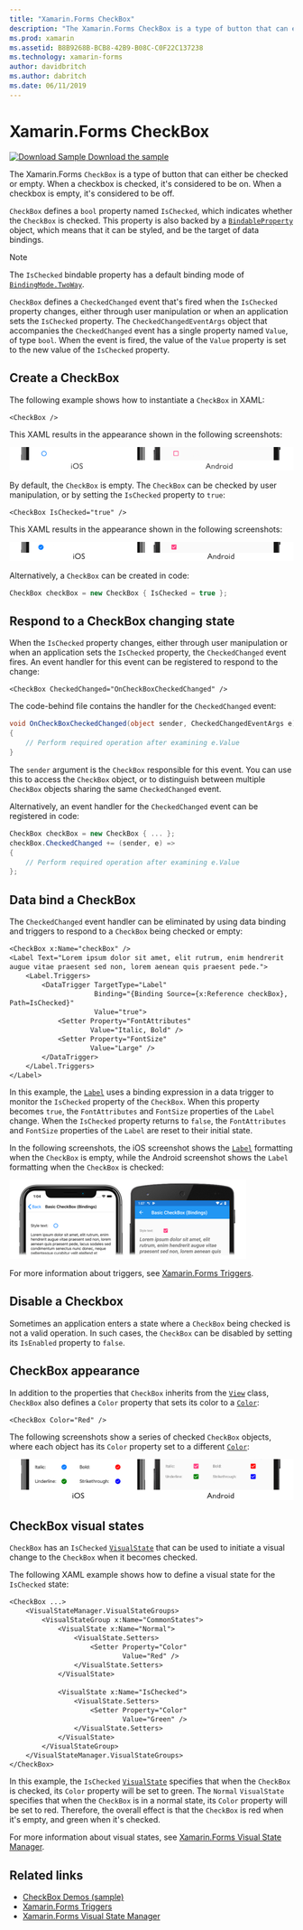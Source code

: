 ```yaml
---
title: "Xamarin.Forms CheckBox"
description: "The Xamarin.Forms CheckBox is a type of button that can either be checked or empty. When a checkbox is checked, it's considered to be on. When a checkbox is empty, it's considered to be off."
ms.prod: xamarin
ms.assetid: B8B9268B-BCB8-42B9-B08C-C0F22C137238
ms.technology: xamarin-forms
author: davidbritch
ms.author: dabritch
ms.date: 06/11/2019
---
```


# Xamarin.Forms CheckBox

[![Download Sample](~/media/shared/download.png) Download the sample](https://github.com/xamarin/xamarin-forms-samples/tree/master/UserInterface/CheckBoxDemos)

The Xamarin.Forms `CheckBox` is a type of button that can either be checked or empty. When a checkbox is checked, it's considered to be on. When a checkbox is empty, it's considered to be off.

`CheckBox` defines a `bool` property named `IsChecked`, which indicates whether the `CheckBox` is checked. This property is also backed by a [`BindableProperty`](xref:Xamarin.Forms.BindableProperty) object, which means that it can be styled, and be the target of data bindings.

> [!NOTE]
> The `IsChecked` bindable property has a default binding mode of [`BindingMode.TwoWay`](xref:Xamarin.Forms.BindingMode.TwoWay).

`CheckBox` defines a `CheckedChanged` event that's fired when the `IsChecked` property changes, either through user manipulation or when an application sets the `IsChecked` property. The `CheckedChangedEventArgs` object that accompanies the `CheckedChanged` event has a single property named `Value`, of type `bool`. When the event is fired, the value of the `Value` property is set to the new value of the `IsChecked` property.

## Create a CheckBox

The following example shows how to instantiate a `CheckBox` in XAML:

```xaml
<CheckBox />
```

This XAML results in the appearance shown in the following screenshots:

![Screenshot of an empty Checkbox, on iOS and Android](checkbox-images/checkbox-empty.png "Empty CheckBox")

By default, the `CheckBox` is empty. The `CheckBox` can be checked by user manipulation, or by setting the `IsChecked` property to `true`:

```xaml
<CheckBox IsChecked="true" />
```

This XAML results in the appearance shown in the following screenshots:

![Screenshot of a checked Checkbox, on iOS and Android](checkbox-images/checkbox-checked.png "Checked CheckBox")

Alternatively, a `CheckBox` can be created in code:

```csharp
CheckBox checkBox = new CheckBox { IsChecked = true };
```

## Respond to a CheckBox changing state

When the `IsChecked` property changes, either through user manipulation or when an application sets the `IsChecked` property, the `CheckedChanged` event fires. An event handler for this event can be registered to respond to the change:

```xaml
<CheckBox CheckedChanged="OnCheckBoxCheckedChanged" />
```

The code-behind file contains the handler for the `CheckedChanged` event:

```csharp
void OnCheckBoxCheckedChanged(object sender, CheckedChangedEventArgs e)
{
    // Perform required operation after examining e.Value
}
```

The `sender` argument is the `CheckBox` responsible for this event. You can use this to access the `CheckBox` object, or to distinguish between multiple `CheckBox` objects sharing the same `CheckedChanged` event.

Alternatively, an event handler for the `CheckedChanged` event can be registered in code:

```csharp
CheckBox checkBox = new CheckBox { ... };
checkBox.CheckedChanged += (sender, e) =>
{
    // Perform required operation after examining e.Value
};
```

## Data bind a CheckBox

The `CheckedChanged` event handler can be eliminated by using data binding and triggers to respond to a `CheckBox` being checked or empty:

```xaml
<CheckBox x:Name="checkBox" />
<Label Text="Lorem ipsum dolor sit amet, elit rutrum, enim hendrerit augue vitae praesent sed non, lorem aenean quis praesent pede.">
    <Label.Triggers>
        <DataTrigger TargetType="Label"
                     Binding="{Binding Source={x:Reference checkBox}, Path=IsChecked}"
                     Value="true">
            <Setter Property="FontAttributes"
                    Value="Italic, Bold" />
            <Setter Property="FontSize"
                    Value="Large" />
        </DataTrigger>
    </Label.Triggers>
</Label>
```

In this example, the [`Label`](xref:Xamarin.Forms.Label) uses a binding expression in a data trigger to monitor the `IsChecked` property of the `CheckBox`. When this property becomes `true`, the `FontAttributes` and `FontSize` properties of the `Label` change. When the `IsChecked` property returns to `false`, the `FontAttributes` and `FontSize` properties of the `Label` are reset to their initial state.

In the following screenshots, the iOS screenshot shows the [`Label`](xref:Xamarin.Forms.Label) formatting when the `CheckBox` is empty, while the Android screenshot shows the `Label` formatting when the `CheckBox` is checked:

[![Screenshot of a data bound CheckBox, on iOS and Android](checkbox-images/checkbox-databinding.png "Data bound CheckBox")](checkbox-images/checkbox-databinding-large.png#lightbox "Data bound CheckBox")

For more information about triggers, see [Xamarin.Forms Triggers](~/xamarin-forms/app-fundamentals/triggers.md).

## Disable a Checkbox

Sometimes an application enters a state where a `CheckBox` being checked is not a valid operation. In such cases, the `CheckBox` can be disabled by setting its `IsEnabled` property to `false`.

## CheckBox appearance

In addition to the properties that `CheckBox` inherits from the [`View`](xref:Xamarin.Forms.View) class, `CheckBox` also defines a `Color` property that sets its color to a [`Color`](xref:Xamarin.Forms.Color):

```xaml
<CheckBox Color="Red" />
```

The following screenshots show a series of checked `CheckBox` objects, where each object has its `Color` property set to a different [`Color`](xref:Xamarin.Forms.Color):

![Screenshot of colored CheckBoxes, on iOS and Android](checkbox-images/checkbox-colors.png "Colored CheckBox")

## CheckBox visual states

`CheckBox` has an `IsChecked` [`VisualState`](xref:Xamarin.Forms.VisualState) that can be used to initiate a visual change to the `CheckBox` when it becomes checked.

The following XAML example shows how to define a visual state for the `IsChecked` state:

```xaml
<CheckBox ...>
    <VisualStateManager.VisualStateGroups>
        <VisualStateGroup x:Name="CommonStates">
            <VisualState x:Name="Normal">
                <VisualState.Setters>
                    <Setter Property="Color"
                            Value="Red" />
                </VisualState.Setters>
            </VisualState>

            <VisualState x:Name="IsChecked">
                <VisualState.Setters>
                    <Setter Property="Color"
                            Value="Green" />
                </VisualState.Setters>
            </VisualState>
        </VisualStateGroup>
    </VisualStateManager.VisualStateGroups>
</CheckBox>
```

In this example, the `IsChecked` [`VisualState`](xref:Xamarin.Forms.VisualState) specifies that when the `CheckBox` is checked, its `Color` property will be set to green. The `Normal` `VisualState` specifies that when the `CheckBox` is in a normal state, its `Color` property will be set to red. Therefore, the overall effect is that the `CheckBox` is red when it's empty, and green when it's checked.

For more information about visual states, see [Xamarin.Forms Visual State Manager](~/xamarin-forms/user-interface/visual-state-manager.md).

## Related links

- [CheckBox Demos (sample)](https://github.com/xamarin/xamarin-forms-samples/tree/master/UserInterface/CheckBoxDemos)
- [Xamarin.Forms Triggers](~/xamarin-forms/app-fundamentals/triggers.md)
- [Xamarin.Forms Visual State Manager](~/xamarin-forms/user-interface/visual-state-manager.md)
